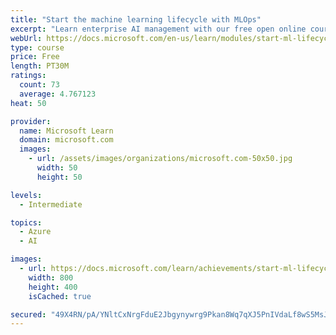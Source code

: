 ```yaml
---
title: "Start the machine learning lifecycle with MLOps"
excerpt: "Learn enterprise AI management with our free open online course, including machine learning."
webUrl: https://docs.microsoft.com/en-us/learn/modules/start-ml-lifecycle-mlops/
type: course
price: Free
length: PT30M
ratings:
  count: 73
  average: 4.767123
heat: 50

provider:
  name: Microsoft Learn
  domain: microsoft.com
  images:
    - url: /assets/images/organizations/microsoft.com-50x50.jpg
      width: 50
      height: 50

levels:
  - Intermediate

topics:
  - Azure
  - AI

images:
  - url: https://docs.microsoft.com/learn/achievements/start-ml-lifecycle-mlops-social.png
    width: 800
    height: 400
    isCached: true

secured: "49X4RN/pA/YNltCxNrgFduE2Jbgynywrg9Pkan8Wq7qXJ5PnIVdaLf8wS5MsJw6s5i15QVcTP3vWjGz85HYh0rpk7qHRyaTyIB6LysnacyQIe9GUVxIK0GKG50goi/WCvH3xneGD0MWeqcdN+0W8Zo7/+oxllnMkB0nhHrOoQxJctjL7e9aFbIir/lOMgkva7BzbzTpCezIwPJkJzpSiz7XG0mbhgJVwEH0kEHaiC2KptCK9fWO18W7jTHMNC7TKsgQl0oFPrbNP6MzjZE7efsCt0vJuU5XqyZRHiYGpR0c7PXHML70ufwYYRXxFJao716sYQ0cGfgPogYqYAzFWHGSEjp+CedZwXWSHfRGbhjvBrgQVIni8XfwF7KuP2y08KqZaOkVGBe6DmrHtV/5h8VLALju1uSrD4hrD0+BlfEM=;hWVtCR7A/QiQeXtyi7q4Fg=="
---
```


